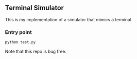 ## Terminal Simulator

This is my implementation of a simulator that mimics a terminal. 

### Entry point
```sh
python test.py
```

Note that this repo is bug free. 